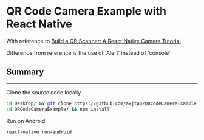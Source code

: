 # QR Code Camera Example with React Native

With reference to [Build a QR Scanner: A React Native Camera Tutorial](https://www.toptal.com/react-native/react-native-camera-tutorial)

Difference from reference is the use of 'Alert' instead of 'console'

## Summary

------
Clone the source code locally

```bash
cd Desktop/ && git clone https://github.com/axjtan/QRCodeCameraExample.git
cd QRCodeCameraExample/ && npm install
```

Run on Android:

```bash
react-native run-android
```
